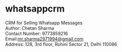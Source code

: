 # whatsappcrm
CRM for Selling Whatsapp Messages<br>
Author: Chetan Sharma<br>
Contact Number: 9773859216<br>
Email:mr.sharma2971994@gmail.com<br>
Address: 128, 3rd floor, Rohini Sector 21, Delhi 110086
